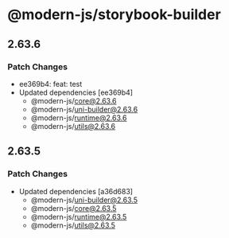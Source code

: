 # @modern-js/storybook-builder

## 2.63.6

### Patch Changes

- ee369b4: feat: test
- Updated dependencies [ee369b4]
  - @modern-js/core@2.63.6
  - @modern-js/uni-builder@2.63.6
  - @modern-js/runtime@2.63.6
  - @modern-js/utils@2.63.6

## 2.63.5

### Patch Changes

- Updated dependencies [a36d683]
  - @modern-js/uni-builder@2.63.5
  - @modern-js/core@2.63.5
  - @modern-js/runtime@2.63.5
  - @modern-js/utils@2.63.5
